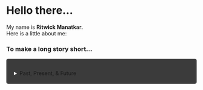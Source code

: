 <style>
    .styled-section {
        background-color: #3b3b3b;
        padding: 20px;
        border-radius: 5px;
    }
    details {
        margin-top: 10px;
    }
    summary {
        cursor: pointer;
    }
    summary::marker {
        color: #fff;
    }
    .tabbed {
        padding-left: 25px
    }
</style>
<h1>
    Hello there...
</h1>

My name is <b>Ritwick Manatkar</b>. <br>
Here is a little about me:<br>


<h3>To make a long story short...</h3>
<div class="styled-section">
    <details>
        <summary>Past, Present, & Future </summary>
        <br>
        <i>Here is the tldr version of my resume:</i>
        <br><br>
        <div class="tabbed">
        <b>Present</b>
            <ul>
                <li> Pursuing a Masters in <u>Data Science</u> at <a href="https://ucsd.edu/">UC San 
            Diego</a>. </li>
                <li> Working with <a href="https://datascience.ucsd.edu/people/seshashayee-sesh-murthy/">Dr. Seshashayee Murthy</a> on education focused <a href="https://blogs.nvidia.com/blog/what-is-retrieval-augmented-generation/">RAG</a> application called 
ASPIRE. </li>
                <li> I am currently working on <u>personalizing</u> the coursework experience of a 
student with the ultimate aim of improving learning  outcomes. </li>
            </ul>
        <b>Past</b>
            <ul>
                <li> Worked as a <u>Data Scientist</u> at <a href="https://www.sms-group.
            com/en-us/company/our-brands/sms-digital">SMS digital GmbH</a> for <u>3 years</u>. (2020-23)</li>
                <li> Developed on a product called <a href="https://www.sms-group.
            com/services/lifecycle-partnership/digital-quality-enhancement-for-continuous-casting">Cracks Preventer</a>. The product was an AI solution 
            that conducted <u>predictive quality</u> scans on real-time data. It further provided <u>root cause 
            analysis</u> on the prediction and suggested related countermeasures.</li>
                <li> While pursuing a Bachelors in <u>Computer Engineering</u> at <a href="https://pict.edu/">Pune Institute of 
            Computer Technology(PICT)</a>, I completed 3 full-time internships(Data Science Intern, 
            Machine Learning Intern and Mathematical Models Intern). </li>
                <li> My senior year thesis was <u>Demand Forecasting</u> of a Steel Mill's Inventory to assist 
            production planning.</li>
            </ul>
        <b>Future (Hopefully) </b><br><br>
            I am excited about the rise of data and its widespread adoption by every industry. I am looking 
            forward to join up with passionate people driving ambitious projects and help supplement their 
            data teams.
        </div>
    <br><br>
    <i>The detailed version is...</i>
    <a href="https://ritwickmanatkar.github.io/blog/technical/about/">
        <figure>
            <center>
                <img src="../assets/technical/resume_transition.png" alt="Go to About" width="70%">
            </center>
            <figcaption align="center">We need a whole new page for this.</figcaption> 
        </figure>
    </a>
    </details>
</div>

